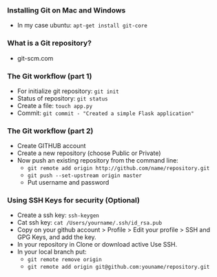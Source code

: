 ### Installing Git on Mac and Windows
- In my case ubuntu:
    `apt-get install git-core`

### What is a Git repository?

- git-scm.com

### The Git workflow (part 1)

- For initialize git repository: `git init`
- Status of repository: `git status`
- Create a file: `touch app.py`
- Commit: `git commit - "Created a simple Flask application"`

### The Git workflow (part 2)
- Create GITHUB account
- Create a new repository (choose Public or Private)
- Now push an existing repository from the command line:
    - `git remote add origin http://github.com/name/repository.git`
    - `git push --set-upstream origin master`
    - Put username and password

### Using SSH Keys for security (Optional)

- Create a ssh key: `ssh-keygen`
- Cat ssh key: `cat /Users/yourname/.ssh/id_rsa.pub`
- Copy on your github account > Profile > Edit your profile > SSH and GPG Keys, and add the key.
- In your repository in Clone or download active Use SSH.
- In your local branch put:
    - `git remote remove origin`
    - `git remote add origin git@github.com:youname/repository.git`



